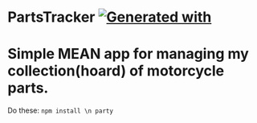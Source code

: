 # PartsTracker [![Generated with](https://img.shields.io/badge/generated%20with-bangular-blue.svg?style=flat-square)](https://github.com/42Zavattas/generator-bangular)

# Simple MEAN app for managing my collection(hoard) of motorcycle parts.

Do these:
`npm install
\n
party`